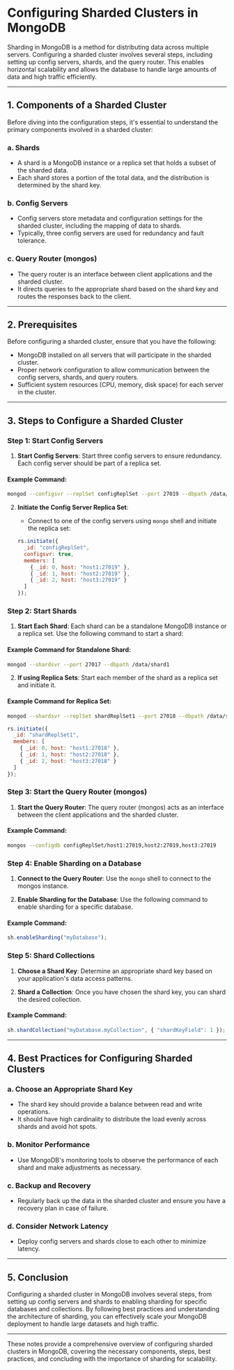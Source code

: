 # **Configuring Sharded Clusters in MongoDB**

Sharding in MongoDB is a method for distributing data across multiple servers. Configuring a sharded cluster involves several steps, including setting up config servers, shards, and the query router. This enables horizontal scalability and allows the database to handle large amounts of data and high traffic efficiently.

---

## **1. Components of a Sharded Cluster**

Before diving into the configuration steps, it's essential to understand the primary components involved in a sharded cluster:

### **a. Shards**
- A shard is a MongoDB instance or a replica set that holds a subset of the sharded data.
- Each shard stores a portion of the total data, and the distribution is determined by the shard key.

### **b. Config Servers**
- Config servers store metadata and configuration settings for the sharded cluster, including the mapping of data to shards.
- Typically, three config servers are used for redundancy and fault tolerance.

### **c. Query Router (mongos)**
- The query router is an interface between client applications and the sharded cluster.
- It directs queries to the appropriate shard based on the shard key and routes the responses back to the client.

---

## **2. Prerequisites**

Before configuring a sharded cluster, ensure that you have the following:

- MongoDB installed on all servers that will participate in the sharded cluster.
- Proper network configuration to allow communication between the config servers, shards, and query routers.
- Sufficient system resources (CPU, memory, disk space) for each server in the cluster.

---

## **3. Steps to Configure a Sharded Cluster**

### **Step 1: Start Config Servers**

1. **Start Config Servers**: Start three config servers to ensure redundancy. Each config server should be part of a replica set.

#### **Example Command**:
```bash
mongod --configsvr --replSet configReplSet --port 27019 --dbpath /data/configdb
```

2. **Initiate the Config Server Replica Set**:
   - Connect to one of the config servers using `mongo` shell and initiate the replica set:

   ```javascript
   rs.initiate({
     _id: "configReplSet",
     configsvr: true,
     members: [
       { _id: 0, host: "host1:27019" },
       { _id: 1, host: "host2:27019" },
       { _id: 2, host: "host3:27019" }
     ]
   });
   ```

### **Step 2: Start Shards**

1. **Start Each Shard**: Each shard can be a standalone MongoDB instance or a replica set. Use the following command to start a shard:

#### **Example Command for Standalone Shard**:
```bash
mongod --shardsvr --port 27017 --dbpath /data/shard1
```

2. **If using Replica Sets**: Start each member of the shard as a replica set and initiate it.

#### **Example Command for Replica Set**:
```bash
mongod --shardsvr --replSet shardReplSet1 --port 27018 --dbpath /data/shard2
```

```javascript
rs.initiate({
  _id: "shardReplSet1",
  members: [
    { _id: 0, host: "host1:27018" },
    { _id: 1, host: "host2:27018" },
    { _id: 2, host: "host3:27018" }
  ]
});
```

### **Step 3: Start the Query Router (mongos)**

1. **Start the Query Router**: The query router (mongos) acts as an interface between the client applications and the sharded cluster. 

#### **Example Command**:
```bash
mongos --configdb configReplSet/host1:27019,host2:27019,host3:27019
```

### **Step 4: Enable Sharding on a Database**

1. **Connect to the Query Router**: Use the `mongo` shell to connect to the mongos instance.

2. **Enable Sharding for the Database**: Use the following command to enable sharding for a specific database.

#### **Example Command**:
```javascript
sh.enableSharding("myDatabase");
```

### **Step 5: Shard Collections**

1. **Choose a Shard Key**: Determine an appropriate shard key based on your application's data access patterns.

2. **Shard a Collection**: Once you have chosen the shard key, you can shard the desired collection.

#### **Example Command**:
```javascript
sh.shardCollection("myDatabase.myCollection", { "shardKeyField": 1 });
```

---

## **4. Best Practices for Configuring Sharded Clusters**

### **a. Choose an Appropriate Shard Key**
- The shard key should provide a balance between read and write operations.
- It should have high cardinality to distribute the load evenly across shards and avoid hot spots.

### **b. Monitor Performance**
- Use MongoDB's monitoring tools to observe the performance of each shard and make adjustments as necessary.

### **c. Backup and Recovery**
- Regularly back up the data in the sharded cluster and ensure you have a recovery plan in case of failure.

### **d. Consider Network Latency**
- Deploy config servers and shards close to each other to minimize latency.

---

## **5. Conclusion**

Configuring a sharded cluster in MongoDB involves several steps, from setting up config servers and shards to enabling sharding for specific databases and collections. By following best practices and understanding the architecture of sharding, you can effectively scale your MongoDB deployment to handle large datasets and high traffic.

---

These notes provide a comprehensive overview of configuring sharded clusters in MongoDB, covering the necessary components, steps, best practices, and concluding with the importance of sharding for scalability.

